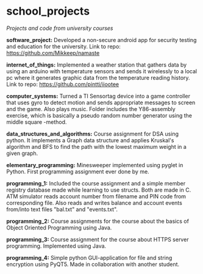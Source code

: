 # school_projects
*Projects and code from university courses*

**software_project:** Developed a non-secure android app for security testing and education for the university. Link to repo: https://github.com/Mikkeep/namaste

**internet_of_things:** Implemented a weather station that gathers data by using an arduino with temperature sensors and sends it wirelessly to a local pc where it generates graphic data from the temperature reading history. Link to repo: https://github.com/pintti/iiootee

**computer_systems:** Turned a TI Sensortag device into a game controller that uses gyro to detect motion and sends appropriate messages to screen and the game. Also plays music.
                  Folder includes the Y86-assembly exercise, which is basically a pseudo random number generator using the middle square -method.
                  
**data_structures_and_algorithms:** Course assignment for DSA using python. It implements a Graph data structure and applies Kruskal's algorithm and BFS to find the path with the lowest maximum weight in a given graph.

**elementary_programming:** Minesweeper implemented using pyglet in Python. First programming assignment ever done by me.

**programming_1:** Included the course assignment and a simple member registry database made while learning to use structs. Both are made in C.
                  ATM simulator reads account number from filename and PIN code from corresponding file.
                  Also reads and writes balance and account events from/into text files "bal.txt" and "events.txt".

**programming_2:** Course assignments for the course about the basics of Object Oriented Programming using Java.

**programming_3:** Course assignment for the course about HTTPS server programming. Implemented using Java.

**programming_4:** Simple python GUI-application for file and string encryption using PyQT5. Made in collaboration with another student.
